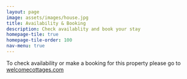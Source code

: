 ```yaml
---
layout: page
image: assets/images/house.jpg
title: Availability & Booking
description: Check availablity and book your stay 
homepage-tile: true
homepage-tile-order: 100
nav-menu: true
---
```


To check availability or make a booking for this property please go to [welcomecottages.com](http://www.welcomecottages.com/cottages/castle-holt-uk3231)
